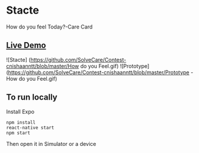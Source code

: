 # Stacte
How do you feel Today?-Care Card

## [Live Demo](https://expo.io/@nishanth/playlist)
![Stacte]
(https://github.com/SolveCare/Contest-cnishaanntt/blob/master/How do you Feel.gif)
![Prototype]
(https://github.com/SolveCare/Contest-cnishaanntt/blob/master/Prototype - How do you Feel.gif)
## To run locally
Install Expo 
```
npm install
react-native start
npm start
```

Then open it in Simulator or a device